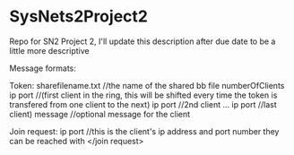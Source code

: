 # SysNets2Project2
Repo for SN2 Project 2, I'll update this description after due date to be a little more descriptive

Message formats:

Token:
<token>
sharefilename.txt //the name of the shared bb file
numberOfClients
ip port //(first client in the ring, this will be shifted every time the token is transfered from one client to the next)
ip port //2nd client
...
ip port //last client)
message	//optional message for the client
</token>

Join request:
<join request>
ip port //this is the client's ip address and port number they can be reached with
</join request>